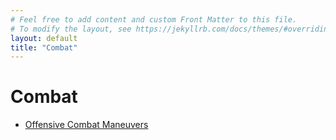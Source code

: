 ```yaml
---
# Feel free to add content and custom Front Matter to this file.
# To modify the layout, see https://jekyllrb.com/docs/themes/#overriding-theme-defaults
layout: default 
title: "Combat"
---
```

# Combat
* [Offensive Combat Maneuvers](offensive_combat_maneuvers/offensive_combat_maneuvers.html)
